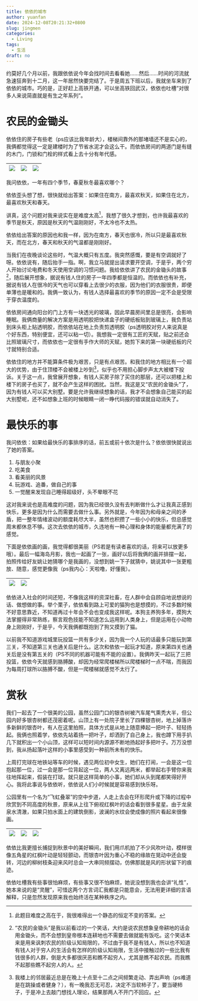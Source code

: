 ```yaml
---
title: 依依的城市
author: yuanfan
date: 2024-12-08T20:21:32+0800
slug: jingmen
categories:
  - Living
tags:
  - 生活
draft: no
---
```


<!--more-->

约莫好几个月以前，我跟依依说今年会找时间去看看她……然后……时间的河流就急速狂奔到十二月，这一年居然快要完结了。于是周五下班以后，我就坐车来到了依依的城市。巧的是，正好赶上高铁开通，可以坐高铁回武汉，依依也吐槽“对很多人来说简直就是有生之年系列”。

# 农民的金锄头

依依住的房子有些老（ps应该比我年龄大），楼梯间靠外的那堵墙还不是实心的，我俩都觉得这一定是建楼时为了节省水泥才会这么干。而依依房间的两道门是有缝的木门，门锁和门栓的样式看上去十分有年代感。

|![](https://yuanfan.rbind.io/images/2024/2024-12-08-01.jpg)|![](https://yuanfan.rbind.io/images/2024/2024-12-08-02.jpg)|![](https://yuanfan.rbind.io/images/2024/2024-12-08-03.jpg)|
|:-:|:-:|:-:|

我问依依，一年有四个季节，春夏秋冬最喜欢哪个？

依依歪头想了想，很快就给出答案：如果住在南方，最喜欢秋天，如果住在北方，最喜欢秋天和春天。

讲真，这个问题对我来说实在是难度太高[^1]，我想了很久才想到，也许我最喜欢的季节是秋天，原因是秋天的气温刚刚好，不太冷也不太热。

[^1]:此题目难度之高在于，我很难得出一个静态的恒定不变的答案。

依依给出答案的原因也和我一样，因为在南方，春天也很冷，所以只是最喜欢秋天，而在北方，春天和秋天的气温都是刚刚好。

当我们在夜晚谈论这些时，气温大概只有五度。我突然感慨，要是有空调就好了呀。依依说有，随后抬手一指。啊，我立马就提出请求要开空调，于是乎，两个穷人开始讨论电费和冬天使用空调的习惯问题。我给依依讲了农民的金锄头的故事[^2]，随后展开想象，据说有钱人住的房子一年四季都是恒温的。而依依也有补充，据说有钱人在很冷的天气也可以穿看上去很少的衣服，因为他们的衣服很贵，即便单薄也是暖和的。我俩一致认为，有钱人选择最喜欢的季节的原因一定不会是受限于穿衣温度的。

[^2]:“农民的金锄头”是我以前看过的一个笑话，大约是说农民想象皇帝耕地的话会用金锄头，而不会想到皇帝根本连耕地也不需要去做就能有饭吃。这个笑话本来是用来讽刺农民的阶级认知局限的，不过由于我不是有钱人，所以也不知道有钱人对于穷人的生活会有怎样的阶级认知局限，生活中接触过的一些比我有钱很多的人群，倒是大多都很厌恶和瞧不起穷人，尤其是瞧不起农民。而我瞧不起那些瞧不起穷人的人。

依依房间通向阳台的门上方有一块透光的玻璃，因此早晨房间里总是很亮，会影响睡眠。我俩商量的解决方案是用透明胶把快递盒子的硬纸板贴到玻璃上，我负责站到床头柜上贴透明胶，而依依站在地上负责剪透明胶（ps透明胶对穷人来说真是个好东西，特别便宜，还可以粘一切）。我想我一定很有工匠的天赋，贴之前还会比照玻璃尺寸，而依依也一定很有手作大师的天赋，她剪下来的第一块硬纸板的尺寸就特别合适。

依依住的地方并不能算条件极为艰苦，只是有点艰苦。和我住的地方相比有一个超大的优势，由于住顶楼不会被楼上吵到[^3]，似乎也不用担心脚步声太大被楼下投诉。关于这一点，我曾展开想象，有钱人买房子除了买住的那层，还可以把楼上和楼下的房子也买了，就不会产生这样的困扰。当然，我这是又“农民的金锄头”了，因为有钱人可以买大别墅。要是允许我继续想象的话，我才不会想象自己能买的起大别墅呢，还不如想象上班的时候眼睛一闭一睁代码报的错误就自动消失了。

[^3]:我楼上的邻居最近总是在晚上十点至十二点之间频繁走动、弄出声响（ps难道是在跳操或者健身？），有一晚我忍无可忍，决定不当软柿子了，要当硬柿子，于是冲上去敲门想找人理论，结果那两人不开门不回应。

# 最快乐的事

我问依依：如果给最快乐的事排序的话，前五或前十依次是什么？依依很快就说出了她的答案。

1. 与朋友小聚
2. 吃美食
3. 看美丽的风景
4. 玩游戏、追番，做自己的事
5. 一觉醒来发现自己睡得超级好，头不晕眼不花

这对我来说也是高难度的问题，因为我已经很久没有去判断做什么才让我真正感到快乐，更多是因为什么而需要去做什么事。另外就是，今年因为和母亲之间的矛盾，把一整年情绪波动的额度耗尽大半，虽然也积攒了一些小小的快乐，但总感觉周末都休息不够。这次去依依的城市，久违地有一种心理和身体的能量都充满了的感觉。

下面是依依画的画，我觉得都很美丽（PS若是有读者喜欢的话，将来可以放更多哦）。最后一幅海岛月影，我也一起画了一张，画好以后将我俩的画并排摆一起，拍照传给好友姚让她猜哪个是我画的，没想到姚一下子就猜中，姚说其中一张更粗放、随意，感觉更像我（ps我内心：天啦噜，好懂我）。

|![](https://yuanfan.rbind.io/images/2024/2024-12-08-04.jpg)|![](https://yuanfan.rbind.io/images/2024/2024-12-08-05.jpg)|
|:-:|:-:|

依依进入社会的时间还短，不像我这样的资深社畜，在人群中会自顾自地说想说的话、做想做的事。举个栗子，依依看到路上可爱的猫狗也是想摸的，不过多数时候不好意思靠近，不知道再过十年会不会也变成我这样呢。本狗主养狗多年，摸狗大法掌握得非常熟练，察言观色技能不知道怎么运用到人类身上，但是运用在小动物身上刚刚好，于是乎，今天我俩都既抱到了狗又摸到了猫。

以前我不知道游戏城里玩投篮一共有多少关，因为我一个人玩的话最多只能玩到第三关，不知道第三关也通关后是什么。这次和依依一起玩才知道，原来第四关也通关后是没有第五关的（PS不同的机器可能有不能的设置）。我俩昨天一起玩了三把投篮，依依今天就感到胳膊酸，却因为经常爬楼梯所以爬楼梯时一点不喘，而我因为每周打球所以胳膊不酸，但是一爬楼梯就感觉不太行了。

# 赏秋

我们一起去了一个很美的公园，虽然公园门口的银杏树被汽车尾气熏秃大半，但公园内好多银杏树都还茂密着呢。山顶上有一处院子里长了四棵银杏树，地上掉落许多新鲜的银杏叶，有人在这里拍照，具体方式是从地上随意捧起一把叶子、轻轻扬起。我俩也照着学，依依先站着扬一把叶子，却洒到了自己身上，我也蹲下用手扒几下就积出一个小山顶，这样可以短时间内源源不断地扬起好多把叶子。万万没想到，我从扬起落叶这样的小事里感受到一种前所未有的快乐。

上周打完球在地铁站等车的时候，遇见两位初中女生，她们在打闹，一会是这一位抱起那一位，过一会是那一位背起这一位，两人又离远两米，都举起右手臂你来我往地挥起来，假装在打球。就只是这样简单的小事，她们却从头到尾都笑得好开心。我将此事说与依依听，依依说人们小时候就是容易感到快乐呀。

公园里有一个名为“飞虹叠翠”的空中步道，人走上去会在环形爬升或下降的过程中欣赏到不同高度的秋景，原来从上往下俯视红枫叶的话会看到很多星星。由于龙泉泉水清澈，如果只拍水面上的建筑倒影，波澜的水纹会使成像的照片看起来很像画。

|![](https://yuanfan.rbind.io/images/2024/2024-12-08-06.jpg)|![](https://yuanfan.rbind.io/images/2024/2024-12-08-07.jpg)|![](https://yuanfan.rbind.io/images/2024/2024-12-08-08.jpg)|
|:-:|:-:|:-:|

依依比我更擅长捕捉到秋景中的美好瞬间，我们用爪机拍了不少风吹叶动，模样很像五角星的红枫叶动是轻轻颤动，而银杏叶因为重心不稳的缘故在晃动中还会旋转，河边的柳树枝条迎来风时总会一大串同频摆动，仿佛那就是风的形状留下的痕迹。

依依吐槽我有些事很怕麻烦，有些事又很不怕麻烦，她说没想到我也会讲“礼性”，她本来说的是“灵醒”，可惜这两个方言词汇我都是只能意会，无法用更详细的言语解释，只是忽然发现原来我也始终活在某种秩序之内。
